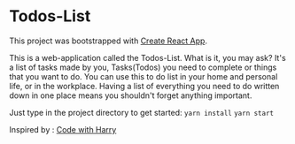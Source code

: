 # Todos-List

This project was bootstrapped with [Create React App](https://github.com/facebook/create-react-app).

This is a web-application called the Todos-List.
What is it, you may ask? It's a list of tasks made by you, Tasks(Todos) you need to complete or things that you want to do. You can use this to do list in your home and personal life, or in the workplace. Having a list of everything you need to do written down in one place means you shouldn't forget anything important.

Just type in the project directory to get started:
`yarn install`
`yarn start`

Inspired by : [Code with Harry](https://www.youtube.com/c/CodeWithHarry)

